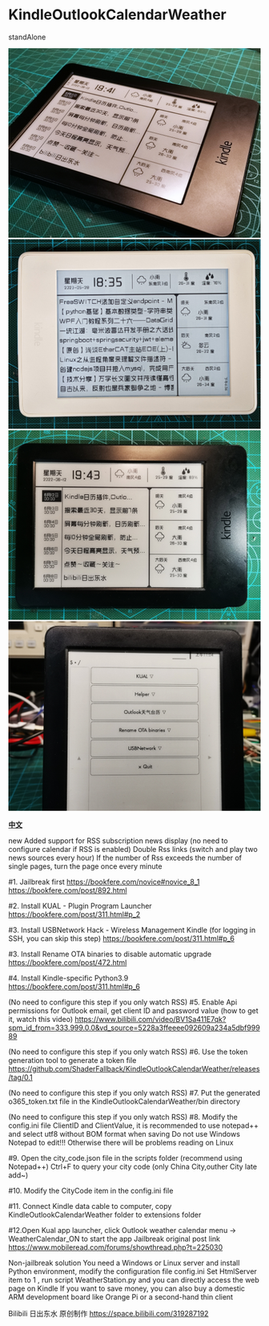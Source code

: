 # KindleOutlookCalendarWeather
 standAlone
 

![image](https://github.com/ShaderFallback/KindleOutlookCalendarWeather/blob/main/image/KindleOutlookCalendar_01.jpg)
![image](https://github.com/ShaderFallback/KindleOutlookCalendarWeather/blob/main/image/KindleOutlookCalendar_03.jpg)
![image](https://github.com/ShaderFallback/KindleOutlookCalendarWeather/blob/main/image/KindleOutlookCalendar_00.jpg)
![image](https://github.com/ShaderFallback/KindleOutlookCalendarWeather/blob/main/image/KindleOutlookCalendar_02.jpg)

**[中文](https://github.com/ShaderFallback/KindleOutlookCalendarWeather/blob/main/README.md)**

new Added support for RSS subscription news display 
(no need to configure calendar if RSS is enabled) 
Double Rss links (switch and play two news sources every hour) 
If the number of Rss exceeds the number of single pages, turn the page once every minute

#1. Jailbreak first 
https://bookfere.com/novice#novice_8_1 
https://bookfere.com/post/892.html

#2. Install KUAL - Plugin Program Launcher 
https://bookfere.com/post/311.html#p_2

#3. Install USBNetwork Hack - Wireless Management Kindle 
(for logging in SSH, you can skip this step) 
https://bookfere.com/post/311.html#p_6

#3. Install Rename OTA binaries to disable automatic upgrade 
https://bookfere.com/post/472.html

#4. Install Kindle-specific Python3.9 
https://bookfere.com/post/311.html#p_6

(No need to configure this step if you only watch RSS) 
#5. Enable Api permissions for Outlook email, get client ID and password value (how to get it, watch this video) https://www.bilibili.com/video/BV1Sa411E7qk?spm_id_from=333.999.0.0&vd_source=5228a3ffeeee092609a234a5dbf99989

(No need to configure this step if you only watch RSS) 
#6. Use the token generation tool to generate a token file
https://github.com/ShaderFallback/KindleOutlookCalendarWeather/releases/tag/0.1

(No need to configure this step if you only watch RSS) 
#7. Put the generated o365_token.txt file in the 
KindleOutlookCalendarWeather/bin directory

(No need to configure this step if you only watch RSS) 
#8. Modify the config.ini file ClientID and ClientValue, 
it is recommended to use notepad++ and select utf8 without BOM format when saving 
Do not use Windows Notepad to edit!!! Otherwise there will be problems reading on Linux

#9. Open the city_code.json file in the scripts folder (recommend using Notepad++) 
Ctrl+F to query your city code (only China City,outher City late add~)

#10. Modify the CityCode item in the config.ini file

#11. Connect Kindle data cable to computer, copy KindleOutlookCalendarWeather folder to extensions folder

#12.Open Kual app launcher, click Outlook weather calendar menu -> WeatherCalendar_ON to start the app
Jailbreak original post link https://www.mobileread.com/forums/showthread.php?t=225030

Non-jailbreak solution You need a Windows or Linux server and install Python environment, modify the configuration file config.ini Set HtmlServer item to 1 , run script WeatherStation.py and you can directly access the web page on Kindle If you want to save money, you can also buy a domestic ARM development board like Orange Pi or a second-hand thin client



Bilibili 日出东水 原创制作
https://space.bilibili.com/319287192
